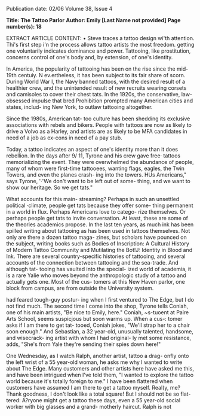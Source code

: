 Publication date: 02/06
Volume 38, Issue 4

**Title: The Tattoo Parlor**
**Author: Emily [Last Name not provided]**
**Page number(s): 18**

EXTRACT ARTICLE CONTENT:
• 
Steve traces a tattoo design wi'th attention. Thi's first step i'n the process allows tattoo artists the most freedom. 
getting one voluntarily indicates 
dominance and power. Tattooing, 
like prostitution, concerns control 
of one's body and, by extension, of 
one's identity. 


In America, the popularity of 
tattooing has been on the rise since 
the mid-19th centuiy. N ev.ertheless, 
it has been subject to its fair share 
of scorn. During World War I, the 
Navy banned tattoos, with the 
desired result of a healthier crew, 
and the unintended result of new 
recruits 
wearing 
corsets 
and 
camisoles to cover their chest 
tats. In the 1920s, the conservative, 
law-obsessed impulse that 
bred 
Prohibition 
prompted 
many 
American cities and states, includ-
ing New York, to outlaw tattooing 
altogether. 


Since the 1980s, American tat-
too culture has been shedding its 
exclusive associations with rebels 
and bikers. People with tattoos are 
now as likely to drive a Volvo as a 
Harley, and artists are as likely to 
be MFA candidates in need of a job 
as ex-cons in need of a pay stub. 


Today, a tattoo indicates an 
aspect of one's identity more than 
it does rebellion. In the days after 
9/ 11, Tyrone and his crew gave 
free· tattoos memorializing the 
event. They were overwhelmed the 
abundance of people, many of 
whom were first-time tattooees, 
wanting flags, eagles, the Twin 
Towers, and even the planes crash-
ing 
into 
the 
towers. 
HUs 
Americans," 
says Tyrone, 
'·'We 
don't want to be left out of some-
thing, and we want to show our 
heritage. So we get tats." 


What accounts for this main-
streaming? Perhaps in such an 
unsettled political ·climate, people 
get tats because they offer some-
thing permanent in a world in flux. 
Perhaps Americans love to catego-
rize themselves. Or perhaps people 
get tats to invite conversation. At 
least, these are some of the theories 
academics propose. In the last ten 
years, as much ink has been spilled 
writing about tattooing as has been 
used in tattoos themselves. Not 
only are there a dozen tattoo maga-
zines, but scholars have pounced on 
the subject, writing books such as 
Bodies of Inscription: A 
Cultural 
History 
of 
Modern 
Tattoo 
Community and Mutilating the Bot!J: 
Identity in Blood and Ink. There are 
several country-specific histories of 
tattooing, and several accounts of 
the connection between tattooing 
and the sea-trade. And although tat-
tooing has vaulted into the special-
ized world of academia, it is a rare 
Yalie who moves 
beyond the 
anthropologic study of a tattoo and 
actually gets one. Most of the cus-
tomers at this New Haven parlor, 
one block from campus, are from 
outside the University system. 


had feared tough-guy postur-
ing when I first ventured to 
The Edge, but I do not find 
much. The second time I come into 
the shop, Tyrone tells Coniah, one 
of his main artists, "Be nice to 
Emily, here." Coniah, ~s-tuoent at 
Paire Arts School, seems suspicjous 
but soon warms up. When a cus-: 
tomer asks if I am there to get tat-
tooed, Coniah jokes, "We'll strap 
her to a chair soon enough." And 
Sebastian, a 32 year-old, unusually 
talented, handsome, and wisecrack-
ing artist with whom I had original-
ly met some resistance, adds, "She's 
from Yale 
they're sending their 
spies down here!" 


One Wednesday, as I watch 
Ralph, another artist, tattoo a drag-
onfly onto the left wrist of a 55 
year-old woman, he asks me why I 
wanted to write about The Edge. 
Many customers and other artists 
here have asked me this, and have 
been intrigued when I've told them, 
"I wanted to explore the tattoo 
world because it's totally foreign to 
me." I have been flattered when 
customers have assumed I am there 
to get a tattoo myself. Real(y, me? 
Thank goodness, I don't look like a total 
square! But I should not be so flat-
tered: A?ryone might get a tattoo 
these days, even a 55 year-old social 
worker with big glasses and a grand-
motherly haircut. Ralph is not